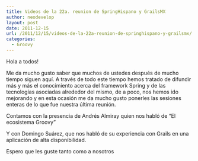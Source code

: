 ```yaml
---
title: Videos de la 22a. reunion de SpringHispano y GrailsMX
author: neodevelop
layout: post
date: 2011-12-15
url: /2011/12/15/videos-de-la-22a-reunion-de-springhispano-y-grailsmx/
categories:
  - Groovy
---
```

Hola a todos!

Me da mucho gusto saber que muchos de ustedes después de mucho tiempo siguen aquí. A través de todo este tiempo hemos tratado de difundir más y más el conocimiento acerca del framework Spring y de las tecnologías asociadas alrededor del mismo, de a poco, nos hemos ido mejorando y en esta ocasión me da mucho gusto ponerles las sesiones enteras de lo que fue nuestra última reunión.

Contamos con la presencia de Andrés Almiray quien nos habló de &#8220;El ecosistema Groovy&#8221;



Y con Domingo Suárez, que nos habló de su experiencia con Grails en una aplicación de alta disponibilidad.



Espero que les guste tanto como a nosotros

&nbsp;